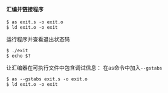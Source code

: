 #### 汇编并链接程序

```
$ as exit.s -o exit.o
$ ld exit.o -o exit
```

运行程序并查看退出状态码

```
$ ./exit
$ echo $?
```

让汇编器在可执行文件中包含调试信息：
在as命令中加入`--gstabs`

```
$ as --gstabs exit.s -o exit.o
$ ld exit.o -o exit
```

